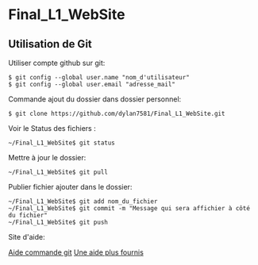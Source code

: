 # Final_L1_WebSite

## Utilisation de Git

Utiliser compte github sur git:

	$ git config --global user.name "nom_d'utilisateur"
	$ git config --global user.email "adresse_mail"

Commande ajout du dossier dans dossier personnel:

	$ git clone https://github.com/dylan7581/Final_L1_WebSite.git

Voir le Status des fichiers :

	~/Final_L1_WebSite$ git status

Mettre à jour le dossier:

	~/Final_L1_WebSite$ git pull

Publier fichier ajouter dans le dossier:

	~/Final_L1_WebSite$ git add nom_du_fichier
	~/Final_L1_WebSite$ git commit -m "Message qui sera affichier à côté du fichier"
	~/Final_L1_WebSite$ git push

Site d'aide:

[Aide commande git](https://gist.github.com/acquelito/8596717)
[Une aide plus fournis](https://git-scm.com/book/fr/v2)
